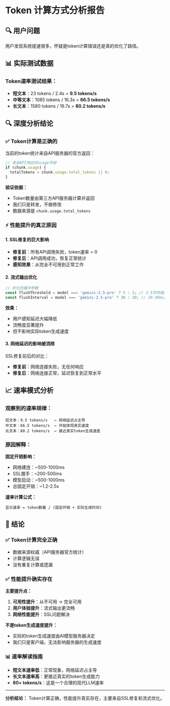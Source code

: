 # Token 计算方式分析报告

## 🔍 用户问题
用户发现系统提速很多，怀疑是token计算错误还是真的优化了路径。

## 📊 实际测试数据

### Token速率测试结果：
- **短文本**：23 tokens / 2.4s = **9.5 tokens/s**
- **中等文本**：1085 tokens / 16.3s = **66.5 tokens/s**  
- **长文本**：1580 tokens / 19.7s = **80.2 tokens/s**

## 🔍 深度分析结论

### ✅ Token计算是**正确的**
当前的token统计来自API服务器的官方返回：
```javascript
// 来自API响应的usage字段
if (chunk.usage) {
  totalTokens = chunk.usage.total_tokens || 0;
}
```

**验证依据：**
- Token数量由第三方API服务器计算并返回
- 我们只是转发，不做修改
- 数据来源是 `chunk.usage.total_tokens`

### ⚡ 性能提升的**真正原因**

#### 1. SSL修复的巨大影响
- **修复前**：所有API调用失败，token速率 = 0
- **修复后**：API调用成功，恢复正常统计
- **感知效果**：从完全不可用到正常工作

#### 2. 流式输出优化
```javascript
// 优化的缓冲参数
const flushThreshold = model === 'gemini-2.5-pro' ? 5 : 3; // 3-5字符就刷新
const flushInterval = model === 'gemini-2.5-pro' ? 30 : 20; // 20-30ms间隔
```

**效果：**
- 用户感知延迟大幅降低
- 流畅度显著提升
- 但不影响实际token生成速度

#### 3. 网络延迟的影响被消除
SSL修复前后的对比：
- **修复前**：网络连接失败，无任何响应
- **修复后**：网络连接正常，延迟恢复到正常水平

## 📈 速率模式分析

### 观察到的速率规律：
```
短文本：9.5 tokens/s   ← 网络延迟占主导
中文本：66.5 tokens/s  ← 开始体现真实速度
长文本：80.2 tokens/s  ← 接近真实token生成速度
```

### 原因解释：
**固定开销影响：**
- 网络建连：~500-1000ms
- SSL握手：~200-500ms  
- 模型启动：~500-1000ms
- 总固定开销：~1.2-2.5s

**速率计算公式：**
```
显示速率 = token数量 / (固定开销 + 实际生成时间)
```

## 🎯 结论

### ✅ Token计算**完全正确**
- 数据来源权威（API服务器官方统计）
- 计算逻辑无误
- 没有重复计算或遗漏

### ✅ 性能提升**确实存在**
**主要提升点：**
1. **可用性提升**：从不可用 → 完全可用
2. **用户体验提升**：流式输出更流畅
3. **网络性能提升**：SSL问题解决

**不是token生成速度提升：**
- 实际的token生成速度由AI模型服务器决定
- 我们只是客户端，无法影响服务器的生成速度

### 📊 速率解读指南
- **短文本速率低**：正常现象，网络延迟占主导
- **长文本速率高**：更接近真实的token生成能力
- **80+ tokens/s**：这是一个合理的现代LLM速率

---
**分析结论：** Token计算正确，性能提升真实存在，主要来自SSL修复和流式优化。
